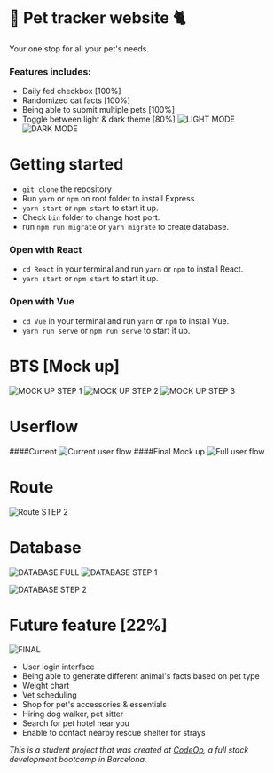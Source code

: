 # :guide_dog: Pet tracker website :cat2:
Your one stop for all your pet's needs.

### Features includes:
* Daily fed checkbox [100%]
* Randomized cat facts [100%]
* Being able to submit multiple pets [100%]
* Toggle between light & dark theme [80%]
![LIGHT MODE](https://i.imgur.com/wALuF1c.jpg) ![DARK MODE](https://i.imgur.com/XgnrHaw.jpg)

# Getting started
* `git clone` the repository
* Run `yarn` or `npm` on root folder to install Express.
* `yarn start` or `npm start` to start it up.
* Check `bin` folder to change host port.
* run `npm run migrate` or `yarn migrate` to create database.

### Open with React
* `cd React` in your terminal and run `yarn` or `npm` to install React.
* `yarn start` or `npm start` to start it up.

### Open with Vue
* `cd Vue` in your terminal and run `yarn` or `npm` to install Vue.
* `yarn run serve` or `npm run serve` to start it up.

# BTS [Mock up]
![MOCK UP STEP 1](https://i.imgur.com/sWxiQY9.jpg)
![MOCK UP STEP 2]()
![MOCK UP STEP 3]()

# Userflow
####Current
![Current user flow](https://i.imgur.com/eoR8PAg.jpg)
####Final Mock up
![Full user flow](https://i.imgur.com/qzrDuUO.jpg)
# Route
![Route STEP 2](https://i.imgur.com/jtzsk0B.jpg)
# Database 
![DATABASE FULL]()
![DATABASE STEP 1](https://i.imgur.com/eG1oFsV.jpg)

![DATABASE STEP 2](https://i.imgur.com/zk0O7og.jpg)

# Future feature [22%]
![FINAL](https://i.imgur.com/7M4XTUS.jpg)
* User login interface 
* Being able to generate different animal's facts based on pet type 
* Weight chart 
* Vet scheduling 
* Shop for pet's accessories & essentials 
* Hiring dog walker, pet sitter
* Search for pet hotel near you
* Enable to contact nearby rescue shelter for strays

_This is a student project that was created at [CodeOp](http://codeop.tech), a full stack development bootcamp in Barcelona._
